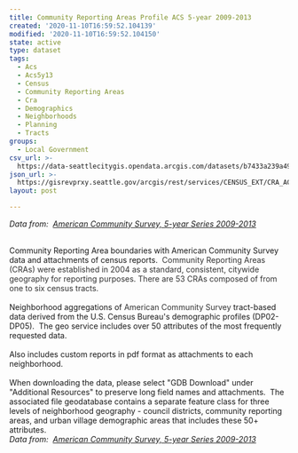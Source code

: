```yaml
---
title: Community Reporting Areas Profile ACS 5-year 2009-2013
created: '2020-11-10T16:59:52.104139'
modified: '2020-11-10T16:59:52.104150'
state: active
type: dataset
tags:
  - Acs
  - Acs5y13
  - Census
  - Community Reporting Areas
  - Cra
  - Demographics
  - Neighborhoods
  - Planning
  - Tracts
groups:
  - Local Government
csv_url: >-
  https://data-seattlecitygis.opendata.arcgis.com/datasets/b7433a239a4945029e95aae402d68385_0.csv?outSR=%7B%22latestWkid%22%3A2926%2C%22wkid%22%3A2926%7D
json_url: >-
  https://gisrevprxy.seattle.gov/arcgis/rest/services/CENSUS_EXT/CRA_ACS_5Y13/MapServer/0
layout: post

---
```

<i>Data from:  </i><a href='http://www.seattle.gov/opcd/population-and-demographics/american-community-survey#5year' target='_blank'><i>American Community Survey, 5-year Series 2009-2013</i></a><div><span style='color: rgb(51, 51, 51);'><br /></span></div><div>Community Reporting Area boundaries with American Community Survey data and attachments of census reports.  <span style='color: rgb(51, 51, 51);'>Community Reporting Areas (CRAs) were established in 2004 as a standard, consistent, citywide geography for reporting purposes. There are 53 CRAs composed of from one to six census tracts.</span></div><div><br /></div><div>Neighborhood aggregations of <span style='color: rgb(51, 51, 51);'>American Community Survey </span>tract-based data <font color='#333333'>d</font>erived from the U.S. Census Bureau's demographic profiles (DP02-DP05).  The geo service includes over 50 attributes of the most frequently requested data.</div><div><font color='#333333'><br /></font></div><div>Also includes custom reports in pdf format as attachments to each neighborhood.</div><div><br /></div><div>When downloading the data, please select &quot;GDB Download&quot; under &quot;Additional Resources&quot; to preserve long field names and attachments.  The associated file geodatabase contains a separate feature class for three levels of neighborhood geography - council districts, community reporting areas, and urban village demographic areas that includes these 50+ attributes.</div> <i>Data from:  <a href='http://www.seattle.gov/opcd/population-and-demographics/american-community-survey#5year' target='_blank'>American Community Survey, 5-year Series 2009-2013</a></i>
